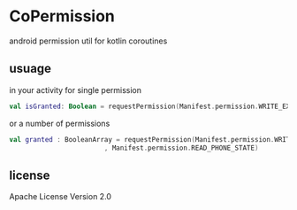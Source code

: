 # CoPermission

android permission util for kotlin coroutines



## usuage

in your activity for single permission 
```kotlin
val isGranted: Boolean = requestPermission(Manifest.permission.WRITE_EXTERNAL_STORAGE)
```
or a number of permissions
```kotlin
val granted : BooleanArray = requestPermission(Manifest.permission.WRITE_EXTERNAL_STORAGE
                        , Manifest.permission.READ_PHONE_STATE)
```



## license

Apache License Version 2.0
